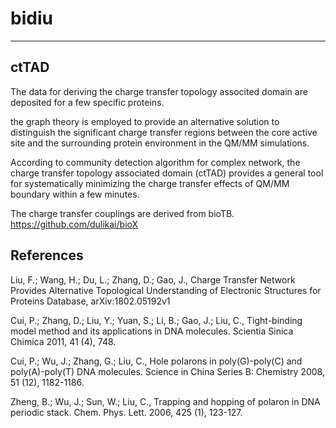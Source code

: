 # bidiu

----

ctTAD
----
The data for deriving the charge transfer topology associted domain are deposited for a few specific proteins.  


the graph theory is employed to provide an alternative solution to distinguish 
the significant charge transfer regions between the core active site and the surrounding protein environment in the QM/MM simulations. 

According to community detection algorithm for complex network, the charge transfer topology associated domain (ctTAD) 
provides a general tool for systematically minimizing the charge transfer effects of QM/MM boundary within a few minutes.


The charge transfer couplings are derived from bioTB. https://github.com/dulikai/bioX

References
----

Liu, F.; Wang, H.; Du, L.; Zhang, D.; Gao, J., Charge Transfer Network Provides Alternative Topological Understanding  of Electronic Structures for Proteins Database, arXiv:1802.05192v1

Cui, P.; Zhang, D.; Liu, Y.; Yuan, S.; Li, B.; Gao, J.; Liu, C., Tight-binding model method and its applications in DNA molecules. Scientia Sinica Chimica 2011, 41 (4), 748.  

Cui, P.; Wu, J.; Zhang, G.; Liu, C., Hole polarons in poly(G)-poly(C) and poly(A)-poly(T) DNA molecules. Science in China Series B: Chemistry 2008, 51 (12), 1182-1186.  

Zheng, B.; Wu, J.; Sun, W.; Liu, C., Trapping and hopping of polaron in DNA periodic stack. Chem. Phys. Lett. 2006, 425 (1), 123-127.  

